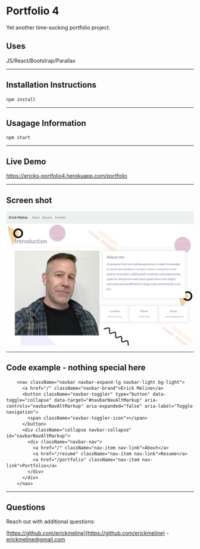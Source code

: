 # Portfolio 4
Yet another time-sucking portfolio project.

## Uses

JS/React/Bootstrap/Parallax

-----------

## Installation Instructions

```
npm install
```

-----------

## Usagage Information

```
npm start
```

-----------

## Live Demo

https://ericks-portfolio4.herokuapp.com/portfolio

-----------

## Screen shot
![screen shot](./public/assets/images/screenshot.png)

-----------

## Code example - nothing special here
```
    <nav className="navbar navbar-expand-lg navbar-light bg-light">
      <a href="/" className="navbar-brand">Erick Meline</a>
      <button className="navbar-toggler" type="button" data-toggle="collapse" data-target="#navbarNavAltMarkup" aria-controls="navbarNavAltMarkup" aria-expanded="false" aria-label="Toggle navigation">
        <span className="navbar-toggler-icon"></span>
      </button>
      <div className="collapse navbar-collapse" id="navbarNavAltMarkup">
        <div className="navbar-nav">
          <a href="/" className="nav-item nav-link">About</a>
          <a href="/resume" className="nav-item nav-link">Resume</a>
          <a href="/portfolio" className="nav-item nav-link">Portfolio</a>
        </div>
      </div>
    </nav>
```

-----------

## Questions
Reach out with additional questions:

[https://github.com/erickmeline](https://github.com/erickmeline) - [erickmeline@gmail.com](mailto://erickmeline@gmail.com)
